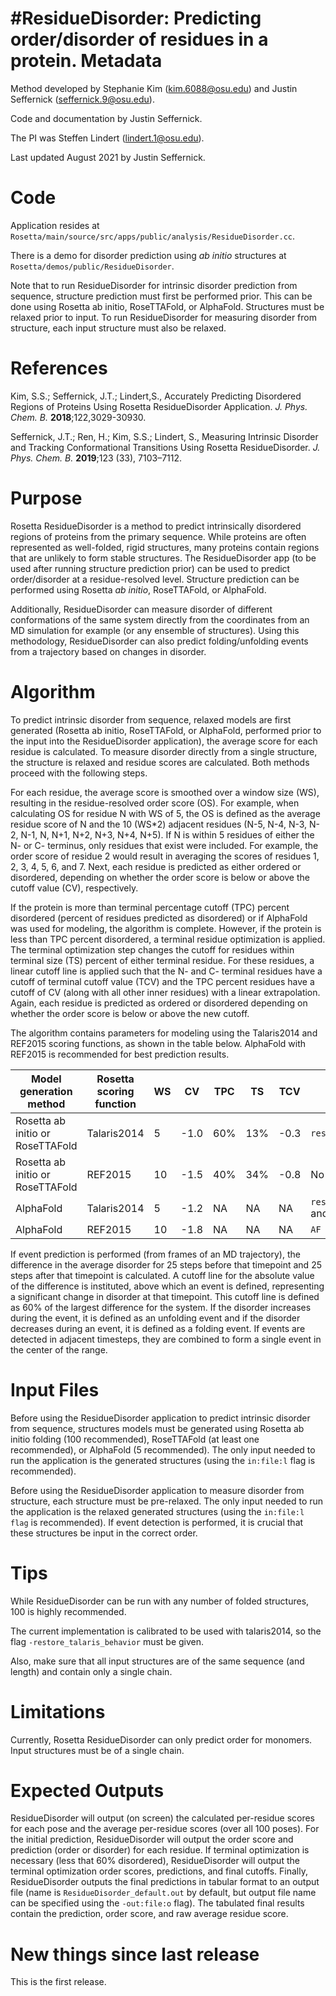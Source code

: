 #ResidueDisorder: Predicting order/disorder of residues in a protein.
Metadata
========
Method developed by Stephanie Kim (kim.6088@osu.edu) and Justin Seffernick (seffernick.9@osu.edu).

Code and documentation by Justin Seffernick.

The PI was Steffen Lindert (lindert.1@osu.edu).

Last updated August 2021 by Justin Seffernick. 

Code
====

Application resides at `Rosetta/main/source/src/apps/public/analysis/ResidueDisorder.cc`.

There is a demo for disorder prediction using _ab initio_ structures at `Rosetta/demos/public/ResidueDisorder`.

Note that to run ResidueDisorder for intrinsic disorder prediction from sequence, structure prediction must first be performed prior. This can be done using Rosetta ab initio, RoseTTAFold, or AlphaFold. Structures must be relaxed prior to input. To run ResidueDisorder for measuring disorder from structure, each input structure must also be relaxed.

References
==========
Kim, S.S.; Seffernick, J.T.; Lindert,S., Accurately Predicting Disordered Regions of Proteins Using Rosetta ResidueDisorder Application. _J. Phys. Chem. B._ **2018**;122,3029-30930.

Seffernick, J.T.; Ren, H.; Kim, S.S.; Lindert, S., Measuring Intrinsic Disorder and Tracking Conformational Transitions Using Rosetta ResidueDisorder. _J. Phys. Chem. B._ **2019**;123 (33), 7103–7112.

Purpose
=======

Rosetta ResidueDisorder is a method to predict intrinsically disordered regions of proteins from the primary sequence. While proteins are often represented as well-folded, rigid structures, many proteins contain regions that are unlikely to form stable structures. The ResidueDisorder app (to be used after running structure prediction prior) can be used to predict order/disorder at a residue-resolved level. Structure prediction can be performed using Rosetta _ab initio_, RoseTTAFold, or AlphaFold. 

Additionally, ResidueDisorder can measure disorder of different conformations of the same system directly from the coordinates from an MD simulation for example (or any ensemble of structures). Using this methodology, ResidueDisorder can also predict folding/unfolding events from a trajectory based on changes in disorder.

Algorithm
=========

To predict intrinsic disorder from sequence, relaxed models are first generated (Rosetta ab initio, RoseTTAFold, or AlphaFold, performed prior to the input into the ResidueDisorder application), the average score for each residue is calculated. To measure disorder directly from a single structure, the structure is relaxed and residue scores are calculated. Both methods proceed with the following steps. 

For each residue, the average score is smoothed over a window size (WS), resulting in the residue-resolved order score (OS). For example, when calculating OS for residue N with WS of 5, the OS is defined as the average residue score of N and the 10 (WS*2) adjacent residues (N-5, N-4, N-3, N-2, N-1, N, N+1, N+2, N+3, N+4, N+5). If N is within 5 residues of either the N- or C- terminus, only residues that exist were included. For example, the order score of residue 2 would result in averaging the scores of residues 1, 2, 3, 4, 5, 6, and 7. Next, each residue is predicted as either ordered or disordered, depending on whether the order score is below or above the cutoff value (CV), respectively.

If the protein is more than terminal percentage cutoff (TPC) percent disordered (percent of residues predicted as disordered) or if AlphaFold was used for modeling, the algorithm is complete. However, if the protein is less than TPC percent disordered, a terminal residue optimization is applied. The terminal optimization step changes the cutoff for residues within terminal size (TS) percent of either terminal residue. For these residues, a linear cutoff line is applied such that the N- and C- terminal residues have a cutoff of terminal cutoff value (TCV) and the TPC percent residues have a cutoff of CV (along with all other inner residues) with a linear extrapolation. Again, each residue is predicted as ordered or disordered depending on whether the order score is below or above the new cutoff.

The algorithm contains parameters for modeling using the Talaris2014 and REF2015 scoring functions, as shown in the table below. AlphaFold with REF2015 is recommended for best prediction results.

Model generation method | Rosetta scoring function | WS | CV | TPC | TS | TCV | Flags to run
------------ | ------------- | ------------ | ------------ | ------------ | ------------ | ------------ | ------------ 
Rosetta ab initio or RoseTTAFold | Talaris2014 | 5 | -1.0 | 60% | 13% | -0.3 | `restore_talaris_behavior`
Rosetta ab initio or RoseTTAFold | REF2015 | 10 | -1.5 | 40% | 34% | -0.8 | No additional
AlphaFold | Talaris2014 | 5 | -1.2 | NA | NA | NA | `restore_talaris_behavior` and `AF`
AlphaFold | REF2015 | 10 | -1.8 | NA | NA | NA | `AF`

If event prediction is performed (from frames of an MD trajectory), the difference in the average disorder for 25 steps before that timepoint and 25 steps after that timepoint is calculated. A cutoff line for the absolute value of the difference is instituted, above which an event is defined, representing a significant change in disorder at that timepoint. This cutoff line is defined as 60% of the largest difference for the system. If the disorder increases during the event, it is defined as an unfolding event and if the disorder decreases during an event, it is defined as a folding event. If events are detected in adjacent timesteps, they are combined to form a single event in the center of the range.


Input Files
===========

Before using the ResidueDisorder application to predict intrinsic disorder from sequence, structures models must be generated using Rosetta ab initio folding (100 recommended), RoseTTAFold (at least one recommended), or AlphaFold (5 recommended). The only input needed to run the application is the generated structures (using the `in:file:l` flag is recommended).

Before using the ResidueDisorder application to measure disorder from structure, each structure must be pre-relaxed. The only input needed to run the application is the relaxed generated structures (using the `in:file:l flag` is recommended). If event detection is performed, it is crucial that these structures be input in the correct order. 


Tips
====

While ResidueDisorder can be run with any number of folded structures, 100 is highly recommended. 

The current implementation is calibrated to be used with talaris2014, so the flag `-restore_talaris_behavior` must be given.

Also, make sure that all input structures are of the same sequence (and length) and contain only a single chain.

Limitations
===========

Currently, Rosetta ResidueDisorder can only predict order for monomers. Input structures must be of a single chain.

Expected Outputs
================

ResidueDisorder will output (on screen) the calculated per-residue scores for each pose and the average per-residue scores (over all 100 poses). For the initial prediction, ResidueDisorder will output the order score and prediction (order or disorder) for each residue. If terminal optimization is necessary (less that 60% disordered), ResidueDisorder will output the terminal optimization order scores, predictions, and final cutoffs. Finally, ResidueDisorder outputs the final predictions in tabular format to an output file (name is `ResidueDisorder_default.out` by default, but output file name can be specified using the `-out:file:o` flag). The tabulated final results contain the prediction, order score, and raw average residue score.

New things since last release
=============================

This is the first release.


